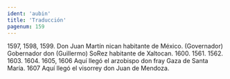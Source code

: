 ```yaml
---
ident: 'aubin'
title: 'Traducción'
pagenum: 159
---
```

1597, 1598, 1599.
Don Juan Martín nican habitante de México.
(Governador)
Gobernador don (Guillermo) SoRez habitante de Xaltocan.
1600.  1561. 1562. 1603. 1604.
1605,
1606 Aquí llegó el arzobispo don fray Gaza de Santa María.
1607 Aquí llegó el visorrey don Juan de Mendoza.
